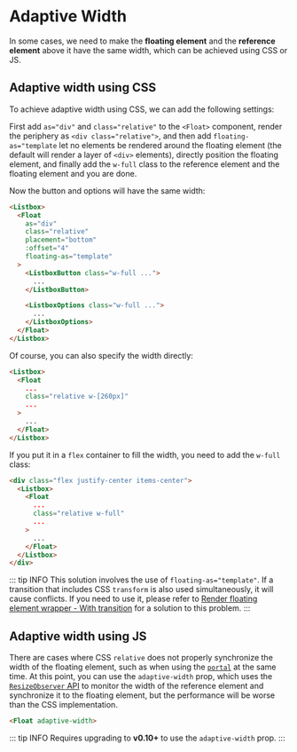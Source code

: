 # Adaptive Width

In some cases, we need to make the **floating element** and the **reference element** above it have the same width, which can be achieved using CSS or JS.

## Adaptive width using CSS

To achieve adaptive width using CSS, we can add the following settings:

First add `as="div"` and `class="relative"` to the `<Float>` component, render the periphery as `<div class="relative">`, and then add `floating-as="template` let no elements be rendered around the floating element (the default will render a layer of `<div>` elements), directly position the floating element, and finally add the `w-full` class to the reference element and the floating element and you are done.

Now the button and options will have the same width:

```html {3,4,7,9,13}
<Listbox>
  <Float
    as="div"
    class="relative"
    placement="bottom"
    :offset="4"
    floating-as="template"
  >
    <ListboxButton class="w-full ...">
      ...
    </ListboxButton>

    <ListboxOptions class="w-full ...">
      ...
    </ListboxOptions>
  </Float>
</Listbox>
```

Of course, you can also specify the width directly:

```html {4}
<Listbox>
  <Float
    ...
    class="relative w-[260px]"
    ...
  >
    ...
  </Float>
</Listbox>
```

If you put it in a `flex` container to fill the width, you need to add the `w-full` class:

```html {5}
<div class="flex justify-center items-center">
  <Listbox>
    <Float
      ...
      class="relative w-full"
      ...
    >
      ...
    </Float>
  </Listbox>
</div>
```

::: tip INFO
This solution involves the use of `floating-as="template"`. If a transition  that includes CSS `transform` is also used simultaneously, it will cause conflicts. If you need to use it, please refer to [Render floating element wrapper - With transition](render-wrapper.md#with-transition) for a solution to this problem.
:::

## Adaptive width using JS

There are cases where CSS `relative` does not properly synchronize the width of the floating element, such as when using the [`portal`](other-options.md#portal) at the same time. At this point, you can use the `adaptive-width` prop, which uses the [`ResizeObserver` API](https://developer.mozilla.org/en-US/docs/Web/API/ResizeObserver) to monitor the width of the reference element and synchronize it to the floating element, but the performance will be worse than the CSS implementation.

```html
<Float adaptive-width>
```

::: tip INFO
Requires upgrading to **v0.10+** to use the `adaptive-width` prop.
:::
